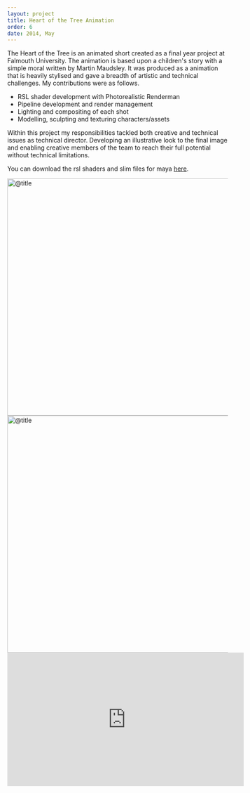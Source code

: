 ```yaml
---
layout: project
title: Heart of the Tree Animation
order: 6
date: 2014, May
---
```


The Heart of the Tree is an animated short created as a final year project at Falmouth University. The animation is based upon a children's story with a simple moral written by Martin Maudsley. It was produced as a animation that is heavily stylised and gave a breadth of artistic and technical challenges. My contributions were as follows.

- RSL shader development with Photorealistic Renderman
- Pipeline development and render management
- Lighting and compositing of each shot
- Modelling, sculpting and texturing characters/assets

Within this project my responsibilities tackled both creative and technical issues as technical director. Developing an illustrative look to the final image and enabling creative members of the team to reach their full potential without technical limitations.

You can download the rsl shaders and slim files for maya [here](/assets/data/hott_shaders.zip).

<p id="media">
<img src="@path/exterior.jpg" alt="@title" width="540px">
<img src="@path/interior.jpg" alt="@title" width="540px">
<iframe src="https://player.vimeo.com/video/97888639?color=ffffff&title=0&byline=0&portrait=0" width="540" height="304" frameborder="0" webkitallowfullscreen mozallowfullscreen allowfullscreen></iframe>
</p>